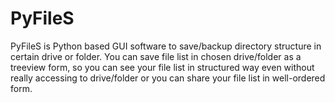 # PyFileS
PyFileS is Python based GUI software to save/backup directory structure in certain drive or folder. You can save file list in chosen drive/folder as a treeview form, so you can see your file list in structured way even without really accessing to drive/folder or you can share your file list in well-ordered form.
